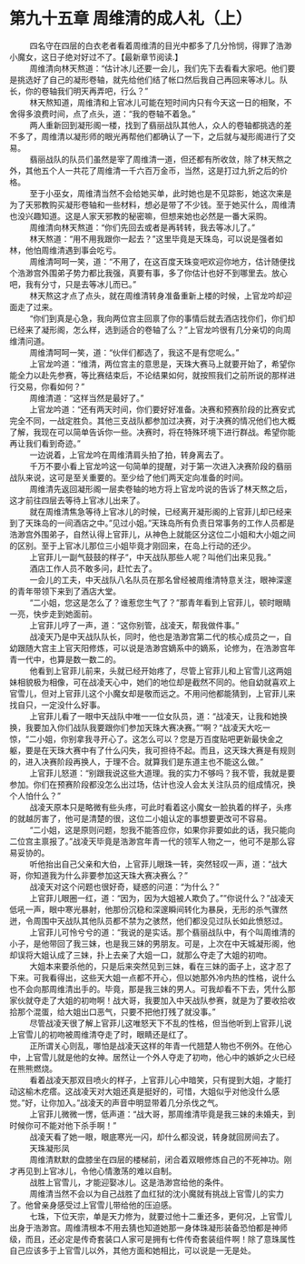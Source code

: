 <h1>第九十五章 周维清的成人礼（上）</h1>
<div id="content">&nbsp&nbsp&nbsp&nbsp&nbsp&nbsp&nbsp&nbsp
 四名守在四层的白衣老者看着周维清的目光中都多了几分怜悯，得罪了浩渺小魔女，这日子绝对好过不了。【最新章节阅读.】
 <br/>&nbsp&nbsp&nbsp&nbsp&nbsp&nbsp&nbsp&nbsp
 周维清向林天熬道：“估计冰儿还要一会儿，我们先下去看看大家吧。他们要是挑选好了自己的凝形卷轴，就先给他们结了帐口然后我自己再回来等冰儿。队长，你的卷轴我们明天再弄吧，行么？”
 <br/>&nbsp&nbsp&nbsp&nbsp&nbsp&nbsp&nbsp&nbsp
 林天熬知道，周维清和上官冰儿可能在短时间内只有今天这一日的相聚，不舍得多浪费时间，点了点头，道：“我的卷轴不着急。”
 <br/>&nbsp&nbsp&nbsp&nbsp&nbsp&nbsp&nbsp&nbsp
 两人重新回到凝形阁一楼，找到了翡丽战队其他人，众人的卷轴都挑选的差不多了，周维清以凝形师的眼光再帮他们都确认了一下，之后就与凝形阁进行了交易。
 <br/>&nbsp&nbsp&nbsp&nbsp&nbsp&nbsp&nbsp&nbsp
 翡丽战队的队员们虽然是宰了周维清一道，但还都有所收敛，除了林天熬之外，其他五个人一共花了周维清一千六百万金币，当然，这是打过九折之后的价格。
 <br/>&nbsp&nbsp&nbsp&nbsp&nbsp&nbsp&nbsp&nbsp
 至于小巫女，周维清当然不会给她买单，此时她也是不见踪影，她这次来是为了天邪教购买凝形卷轴和一些材料，想必是带了不少钱。至于她买什么，周维清也没兴趣知道。这是人家天邪教的秘密嘛，但想来她也必然是一番大采购。
 <br/>&nbsp&nbsp&nbsp&nbsp&nbsp&nbsp&nbsp&nbsp
 周维清向林天熬道：“你们先回去或者是再转转，我去等冰儿了。”
 <br/>&nbsp&nbsp&nbsp&nbsp&nbsp&nbsp&nbsp&nbsp
 林天熬道：“用不用我跟你一起去？”这里毕竟是天珠岛，可以说是强者如林，他怕周维清遇到事会吃亏。
 <br/>&nbsp&nbsp&nbsp&nbsp&nbsp&nbsp&nbsp&nbsp
 周维清呵呵一笑，道：“不用了，在这百度天珠变吧欢迎你地方，估计随便找个浩渺宫外围弟子势力都比我强，真要有事，多了你估计也好不到哪里去。放心吧，我有分寸，只是去等冰儿而已。”
 <br/>&nbsp&nbsp&nbsp&nbsp&nbsp&nbsp&nbsp&nbsp
 林天熬这才点了点头，就在周维清转身准备重新上楼的时候，上官龙吟却迎面走了过来。
 <br/>&nbsp&nbsp&nbsp&nbsp&nbsp&nbsp&nbsp&nbsp
 “你们到真是心急，我向两位宫主回禀了你的事情后就去酒店找你们，你们却已经来了凝形阁，怎么样，选到适合的卷轴了么？”上官龙吟很有几分亲切的向周维清问道。
 <br/>&nbsp&nbsp&nbsp&nbsp&nbsp&nbsp&nbsp&nbsp
 周维清呵呵一笑，道：“伙伴们都选了，我这不是有您呢么。”
 <br/>&nbsp&nbsp&nbsp&nbsp&nbsp&nbsp&nbsp&nbsp
 上官龙吟道：“维清，两位宫主的意思是，天珠大赛马上就要开始了，希望你能全力以赴先参赛，等比赛结束后，不论结果如何，就按照我们之前所说的那样进行交易，你看如何？”
 <br/>&nbsp&nbsp&nbsp&nbsp&nbsp&nbsp&nbsp&nbsp
 周维清道：“这样当然是最好了。”
 <br/>&nbsp&nbsp&nbsp&nbsp&nbsp&nbsp&nbsp&nbsp
 上官龙吟道：“还有两天时间，你们要好好准备。决赛和预赛阶段的比赛安式完全不同，一战定胜负。其他三支战队都参加过决赛，对于决赛的情况他们也大概了解，我现在可以简单告诉你一些。决赛时，将在特殊环境下进行群战。希望你能再让我们看到奇迹。”
 <br/>&nbsp&nbsp&nbsp&nbsp&nbsp&nbsp&nbsp&nbsp
 一边说着，上官龙吟在周维清肩头拍了拍，转身离去了。
 <br/>&nbsp&nbsp&nbsp&nbsp&nbsp&nbsp&nbsp&nbsp
 千万不要小看上官龙吟这一句简单的提醒，对于第一次进入决赛阶段的翡丽战队来说，这可是至关重要的。至少给了他们两天定向准备的时间。
 <br/>&nbsp&nbsp&nbsp&nbsp&nbsp&nbsp&nbsp&nbsp
 周维清先返回凝形阁一层卖卷轴的地方将上官龙吟说的告诉了林天熬之后，这才前往四层去等待上官冰儿出来了。
 <br/>&nbsp&nbsp&nbsp&nbsp&nbsp&nbsp&nbsp&nbsp
 就在周维清焦急等待上官冰儿的时候，已经离开凝形阁的上官菲儿却已经来到了天珠岛的一间酒店之中。”见过小姐。”天珠岛所有负责日常事务的工作人员都是浩渺宫外围弟子，自然认得上官菲儿，从神色上就能区分这位二小姐和大小姐之间的区别。至于上官冰儿那位三小姐毕竟才刚回来，在岛上行动的还少。
 <br/>&nbsp&nbsp&nbsp&nbsp&nbsp&nbsp&nbsp&nbsp
 上官菲儿一副气鼓鼓的样子“，中天战队那些人呢？叫他们出来见我。”
 <br/>&nbsp&nbsp&nbsp&nbsp&nbsp&nbsp&nbsp&nbsp
 酒店工作人员不敢多问，赶忙去了。
 <br/>&nbsp&nbsp&nbsp&nbsp&nbsp&nbsp&nbsp&nbsp
 一会儿的工夫，中天战队八名队员在那名曾经被周维清特意关注，眼神深邃的青年带领下来到了酒店大堂。
 <br/>&nbsp&nbsp&nbsp&nbsp&nbsp&nbsp&nbsp&nbsp
 “二小姐，您这是怎么了？谁惹您生气了？”那青年看到上官菲儿，顿时眼睛一亮，快步走到她面前。
 <br/>&nbsp&nbsp&nbsp&nbsp&nbsp&nbsp&nbsp&nbsp
 上官菲儿哼了一声，道：“这你别管，战凌天，帮我做件事。”
 <br/>&nbsp&nbsp&nbsp&nbsp&nbsp&nbsp&nbsp&nbsp
 战凌天乃是中天战队队长，同时，他也是浩渺宫第二代的核心成员之一，自幼跟随大宫主上官天阳修炼，可以说是浩渺宫嫡系中的嫡系，论修为，在浩渺宫年青一代中，也算是数一数二的。
 <br/>&nbsp&nbsp&nbsp&nbsp&nbsp&nbsp&nbsp&nbsp
 他看到上官菲儿前来，头就已经开始疼了，尽管上官菲儿和上官雪儿这两姐妹相貌极为相像，可在战凌天心中，她们的地位却是截然不同的。他自幼就喜欢上官雪儿，但对上官菲儿这个小魔女却是敬而远之。不用问他都能猜到，上官菲儿来找自只，一定没什么好事。
 <br/>&nbsp&nbsp&nbsp&nbsp&nbsp&nbsp&nbsp&nbsp
 上官菲儿看了一眼中天战队中唯一一位女队员，道：“战凌天，让我和她换换，我要加入你们战队我要跟你们参加天珠大赛决赛。””啊？“战凌天大吃一惊，“二小姐，你别拿我寻开心了。这怎么可以？您是万百度贴吧更新最快金之躯，要是在天珠大赛中有了什么闪失，我可担待不起。而且，这天珠大赛是有规则的，进入决赛阶段再换人，于理不合。就算我们是东道主也不能这么做。”
 <br/>&nbsp&nbsp&nbsp&nbsp&nbsp&nbsp&nbsp&nbsp
 上官菲儿怒道：“别跟我说这些大道理。我的实力不够吗？我不管，我就是要参加。你们在预赛阶段都没怎么出过场，估计也没人会太关注队员的组成情况，换个人怕什么？”
 <br/>&nbsp&nbsp&nbsp&nbsp&nbsp&nbsp&nbsp&nbsp
 战凌天原本只是略微有些头疼，可此时看着这小魔女一脸执着的样子，头疼的就越厉害了，他可是清楚的很，这位二小姐认定的事想要更改可不容易。
 <br/>&nbsp&nbsp&nbsp&nbsp&nbsp&nbsp&nbsp&nbsp
 “二小姐，这是原则问题，恕我不能答应你，如果你非要如此的话，我只能向二位宫主禀报了。”战凌天毕竟是浩渺宫年青一代的领军人物之一，他可不是那么容易妥协的。
 <br/>&nbsp&nbsp&nbsp&nbsp&nbsp&nbsp&nbsp&nbsp
 听他抬出自己父亲和大伯，上官菲儿眼珠一转，突然轻叹一声，道：“战大哥，你知道我为什么非要参加这天珠大赛决赛么？”
 <br/>&nbsp&nbsp&nbsp&nbsp&nbsp&nbsp&nbsp&nbsp
 战凌天对这个问题也很好奇，疑惑的问道：“为什么？”
 <br/>&nbsp&nbsp&nbsp&nbsp&nbsp&nbsp&nbsp&nbsp
 上官菲儿眼圈一红，道：“因为，因为大姐被人欺负了。””你说什么？”战凌天低吼一声，眼中寒光暴射，他那份沉稳和深邃瞬间转化为暴戾，无形的杀气骤然迸，令周围中天战队其他队员都不禁为之骇然，他们都没见过队长如此愤怒过。
 <br/>&nbsp&nbsp&nbsp&nbsp&nbsp&nbsp&nbsp&nbsp
 上官菲儿可怜兮兮的道：“我说的是实话。那个翡丽战队中，有个叫周维清的小子，是他带回了我三妹，也是我三妹的男朋友。可是，上次在中天城凝形阁，他却误将大姐认成了三妹，扑上去亲了大姐一口，就那么夺走了大姐的初吻。
 <br/>&nbsp&nbsp&nbsp&nbsp&nbsp&nbsp&nbsp&nbsp
 大姐本来要杀他的，只是后来突然见到三妹，看在三妹的面子上，这才忍了下来。可我看得出，这些天大姐一点都不开心，但以她那外冷内热的性格，说什么也不会向那周维清出手的。毕竟，那是我三妹的男人。可我却看不下去，凭什么那家伙就夺走了大姐的初吻啊！战大哥，我要加入中天战队参赛，就是为了要收拾收拾那个混蛋，给大姐出口恶气，只要不把他打残了就没事。”
 <br/>&nbsp&nbsp&nbsp&nbsp&nbsp&nbsp&nbsp&nbsp
 尽管战凌天很了解上官菲儿这唯怒天下不乱的性格，但当他听到上官菲儿说上官雪儿的初吻被周维清夺走了时，眼睛还是红了。
 <br/>&nbsp&nbsp&nbsp&nbsp&nbsp&nbsp&nbsp&nbsp
 正所谓关心则乱，哪怕是战凌天这样的年青一代翘楚人物也不例外。在他心中，上官雪儿就是他的女神。居然让一个外人夺走了初吻，他心中的嫉妒之火已经在熊熊燃烧。
 <br/>&nbsp&nbsp&nbsp&nbsp&nbsp&nbsp&nbsp&nbsp
 看着战凌天那双目喷火的样子，上官菲儿心中暗笑，只有提到大姐，才能打动这榆木疙瘩。这战凌天对大姐还真是挺好的，可惜，大姐似乎对他没什么感觉。”好，让你加入。”战凌天的声音中明显带着几分杀伐之气。
 <br/>&nbsp&nbsp&nbsp&nbsp&nbsp&nbsp&nbsp&nbsp
 上官菲儿微微一愣，低声道：“战大哥，那周维清毕竟是我三妹的未婚夫，到时候你可不能对他下杀手啊！”
 <br/>&nbsp&nbsp&nbsp&nbsp&nbsp&nbsp&nbsp&nbsp
 战凌天看了她一眼，眼底寒光一闪，却什么都没说，转身就回房间去了。
 <br/>&nbsp&nbsp&nbsp&nbsp&nbsp&nbsp&nbsp&nbsp
 天珠凝形凤
 <br/>&nbsp&nbsp&nbsp&nbsp&nbsp&nbsp&nbsp&nbsp
 周维清默默的盘膝坐在四层的楼梯前，闭合着双眼修炼自己的不死神功。刚才再见到上官冰儿，令他心情激荡的难以自制。
 <br/>&nbsp&nbsp&nbsp&nbsp&nbsp&nbsp&nbsp&nbsp
 战胜上官雪儿，才能迎娶冰儿。这是浩渺宫给他的条件。
 <br/>&nbsp&nbsp&nbsp&nbsp&nbsp&nbsp&nbsp&nbsp
 周维清当然不会以为自己战胜了血红狱的沈小魔就有挑战上官雪儿的实力了。他曾亲身感受过上官雪儿带给他的压迫感。
 <br/>&nbsp&nbsp&nbsp&nbsp&nbsp&nbsp&nbsp&nbsp
 七珠，下位天宗，单是天力修为，就要过他十二重还多，更何况，上官雪儿出身于浩渺宫。周维清根本不用去猜也知道她那一身体珠凝形装备恐怕都是神师级，而且，还必定是传奇套装口人家可是拥有七件传奇套装组件啊！除了意珠属性自己应该多于上官雪儿以外，其他方面和她相比，可以说是一无是处。
 <br/>&nbsp&nbsp&nbsp&nbsp&nbsp&nbsp&nbsp&nbsp
 <br/>&nbsp&nbsp&nbsp&nbsp&nbsp&nbsp&nbsp&nbsp
</div>
